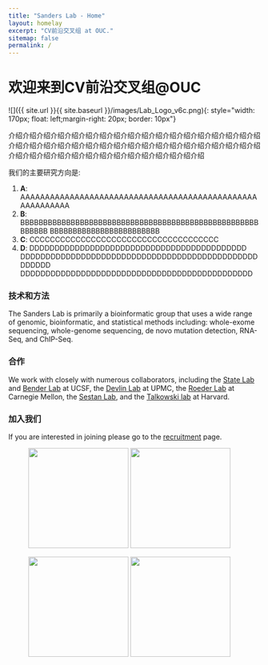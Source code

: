 ```yaml
---
title: "Sanders Lab - Home"
layout: homelay
excerpt: "CV前沿交叉组 at OUC."
sitemap: false
permalink: /
---
```


# 欢迎来到CV前沿交叉组@OUC


![]({{ site.url }}{{ site.baseurl }}/images/Lab_Logo_v6c.png){: style="width: 170px; float: left;margin-right: 20px; border: 10px"}


介绍介绍介绍介绍介绍介绍介绍介绍介绍介绍介绍介绍介绍介绍介绍介绍介绍介绍介绍介绍介绍介绍介绍介绍介绍介绍介绍介绍介绍介绍介绍介绍介绍介绍介绍介绍介绍介绍介绍介绍介绍介绍介绍介绍介绍介绍介绍介绍介绍介绍


我们的主要研究方向是:

1. **A**: AAAAAAAAAAAAAAAAAAAAAAAAAAAAAAAAAAAAAAAAAAAAAAAAAAAAAAAAAA
2. **B**: BBBBBBBBBBBBBBBBBBBBBBBBBBBBBBBBBBBBBBBBBBBBBBBBBBBBBBBBBB
BBBBBBBBBBBBBBBBBBBBBBBB
3. **C**: CCCCCCCCCCCCCCCCCCCCCCCCCCCCCCCCCCCCC
4. **D**: DDDDDDDDDDDDDDDDDDDDDDDDDDDDDDDDDDDDDDDDDDD
DDDDDDDDDDDDDDDDDDDDDDDDDDDDDDDDDDDDDDDDDDDDDDDDDDDDD
DDDDDDDDDDDDDDDDDDDDDDDDDDDDDDDDDDDDDDDDDDDDDD


### 技术和方法
The Sanders Lab is primarily a bioinformatic group that uses a wide range of genomic, bioinformatic, and statistical methods including: whole-exome sequencing, whole-genome sequencing, de novo mutation detection, RNA-Seq, and ChIP-Seq.

### 合作
We work with closely with numerous collaborators, including the [State Lab](https://www.mstatelab.com/) and [Bender Lab](https://benderlab.ucsf.edu/lab-members) at UCSF, the [Devlin Lab](https://www.psychiatry.pitt.edu/about-us/our-people/faculty/bernie-j-devlin-phd) at UPMC, the [Roeder Lab](http://www.stat.cmu.edu/~roeder/) at Carnegie Mellon, the [Sestan Lab](http://medicine.yale.edu/lab/sestan/index.aspx), and the [Talkowski lab](http://talkowski.mgh.harvard.edu/) at Harvard.

### 加入我们
If you are interested in joining please go to the [recruitment](recruitment) page.


<figure class="third">
<img src="{{ site.url }}{{ site.baseurl }}/images/logopic/Logo_NIMH.png" style="width: 200px">	<img src="{{ site.url }}{{ site.baseurl }}/images/logopic/Logo_SFARI.png" style="width: 200px">

<img src="{{ site.url }}{{ site.baseurl }}/images/logopic/Logo_ASF.jpeg" style="width: 200px"> <img src="{{ site.url }}{{ site.baseurl }}/images/logopic/Logo_BBRF.png" style="width: 200px">
</figure>






